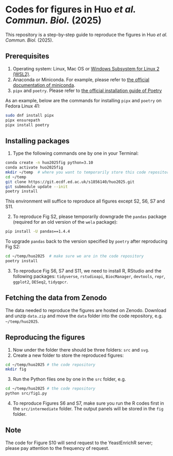 # Codes for figures in Huo _et al._ _Commun. Biol._ (2025)
This repository is a step-by-step guide to reproduce the figures in Huo _et al._ _Commun. Biol._ (2025).

## Prerequisites
1. Operating system: Linux, Mac OS or [Windows Subsystem for Linux 2 (WSL2)](https://learn.microsoft.com/en-us/windows/wsl/install).
2. Anaconda or Miniconda. For example, please refer to [the official documentation of miniconda](https://docs.anaconda.com/miniconda/install/).
3. `pipx` and `poetry`. Please refer to [the official installation guide of Poetry](https://python-poetry.org/docs/#installation)

As an example, below are the commands for installing `pipx` and `poetry` on Fedora Linux 41:
```sh
sudo dnf install pipx
pipx ensurepath
pipx install poetry
```

## Installing packages
1. Type the following commands one by one in your Terminal:
```sh
conda create -n huo2025fig python=3.10
conda activate huo2025fig
mkdir ~/temp  # where you want to temporarily store this code repository
cd ~/temp
git clone https://git.ecdf.ed.ac.uk/s1856140/huo2025.git
git submodule update --init
poetry install
```
This environment will suffice to reproduce all figures except S2, S6, S7 and S11.

2. To reproduce Fig S2, please temporarily downgrade the `pandas` package (required for an old version of the `wela` package):
```sh
pip install -U pandas==1.4.4
```
To upgrade `pandas` back to the version specified by `poetry` after reproducing Fig S2:
```sh
cd ~/temp/huo2025  # make sure we are in the code repository
poetry install
```

3. To reproduce Fig S6, S7 and S11, we need to install R, RStudio and the following packages: `tidyverse`, `rstudioapi`, `BiocManager`, `devtools`, `repr`, `ggplot2`, `DESeq2`, `tidyqpcr`. 

## Fetching the data from Zenodo
The data needed to reproduce the figures are hosted on Zenodo. Download and unzip `data.zip` and move the `data` folder into the code repository, e.g. `~/temp/huo2025`.

## Reproducing the figures
1. Now under the folder there should be three folders: `src` and `svg`.
2. Create a new folder to store the reproduced figures:
``` sh
cd ~/temp/huo2025 # the code repository
mkdir fig
```
3. Run the Python files one by one in the `src` folder, e.g.
```sh
cd ~/temp/huo2025 # the code repository
python src/fig1.py
```
4. To reproduce Figures S6 and S7, make sure you run the R codes first in the `src/intermediate` folder. The output panels will be stored in the `fig` folder.

## Note
The code for Figure S10 will send request to the YeastEnrichR server; please pay attention to the frequency of request. 
